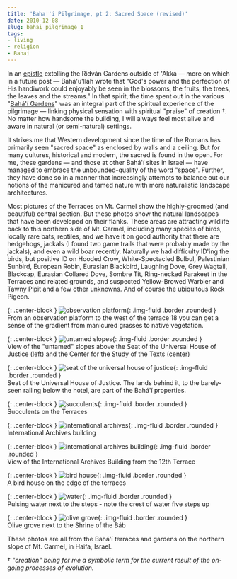 ```yaml
---
title: 'Baha''i Pilgrimage, pt 2: Sacred Space (revised)'
date: 2010-12-08
slug: bahai_pilgrimage_1
tags:
- living
- religion
- Bahai
---
```


In an [epistle](http://bahai-library.com/provisionals/lawh.bagh.ridvan.html)
extolling the Ridv&aacute;n Gardens outside of 'Akk&aacute; &mdash; more on
which in a future post &mdash; Bah&aacute;'u'll&aacute;h wrote that "God's power
and the perfection of His handiwork could enjoyably be seen in the blossoms, the
fruits, the trees, the leaves and the streams." In that spirit, the time spent
out in the various "[Bah&aacute;'&iacute; Gardens](http://www.ganbahai.org.il/en/)" was an
integral part of the spiritual experience of the pilgrimage &mdash; linking
physical sensation with spiritual "praise" of creation &dagger;. No matter how
handsome the building, I will always feel most alive and aware in natural (or
semi-natural) settings.

<!-- truncate -->

It strikes me that Western development since the time of the Romans has
primarily seen "sacred space" as enclosed by walls and a ceiling. But for many
cultures, historical and modern, the sacred is found in the open. For me, these
gardens &mdash; and those at other Bah&aacute;'&iacute; sites in Israel &mdash;
have managed to embrace the unbounded-quality of the word "space". Further, they
have done so in a manner that increasingly attempts to balance out our notions
of the manicured and tamed nature with more naturalistic landscape
architectures.

Most pictures of the Terraces on Mt. Carmel show the highly-groomed (and
beautiful) central section. But these photos show the natural landscapes that
have been developed on their flanks. These areas are attracting wildlife back to
this northern side of Mt. Carmel, including many species of birds, locally rare
bats, reptiles, and we have it on good authority that there are hedgehogs,
jackals (I found two game trails that were probably made by the jackals), and
even a wild boar recently. Naturally we had difficulty ID'ing the birds, but
positive ID on Hooded Crow, White-Spectacled Bulbul, Palestinian Sunbird,
European Robin, Eurasian Blackbird, Laughing Dove, Grey Wagtail, Blackcap,
Eurasian Collared Dove, Sombre Tit, Ring-necked Parakeet in the Terraces and
related grounds, and suspected Yellow-Browed Warbler and Tawny Pipit and a few
other unknowns. And of course the ubiquitous Rock Pigeon.

{: .center-block }
![observation platform](http://lh5.ggpht.com/_mZAPo8ePwc4/TQBIDCdgRWI/AAAAAAAAApA/cQSirLJxAVk/s400/IMG_2294.JPG){: .img-fluid .border .rounded }<br>
From an observation platform to the west of the terrace 18 you can get a sense of the gradient from manicured grasses to native vegetation.

{: .center-block }
![untamed slopes](http://lh4.ggpht.com/_mZAPo8ePwc4/TQBLreOCGCI/AAAAAAAAApU/-QTomDUw7ls/s400/IMG_2441.JPG){: .img-fluid .border .rounded }<br>
View of the "untamed" slopes above the Seat of the Universal House of Justice (left) and the Center for the Study of the Texts (center)

{: .center-block }
![seat of the universal house of justice](http://lh6.ggpht.com/_mZAPo8ePwc4/TQBL-YSgE_I/AAAAAAAAApY/WtlPsn2Zn6s/s400/IMG_2439.JPG){: .img-fluid .border .rounded }<br>
Seat of the Universal House of Justice. The lands behind it, to the barely-seen railing below the hotel, are part of the Bah&aacute;'&iacute; properties.

{: .center-block }
![succulents](http://lh4.ggpht.com/_mZAPo8ePwc4/TQwvgAZTi-I/AAAAAAAAAqQ/tky44-sTDMw/s400/IMG_2287.JPG){: .img-fluid .border .rounded }<br>
Succulents on the Terraces

{: .center-block }
![international archives](http://lh5.ggpht.com/_mZAPo8ePwc4/TQwvOjv-atI/AAAAAAAAAqM/v-3EijdAZE0/s400/IMG_2271.JPG){: .img-fluid .border .rounded }<br>
International Archives building

{: .center-block }
![international archives building](http://lh3.ggpht.com/_mZAPo8ePwc4/TQwyZjy8rLI/AAAAAAAAAqk/GHv6FnQGC5s/s400/IMG_2246.JPG){: .img-fluid .border .rounded }<br>
View of the International Archives Building from the 12th Terrace

{: .center-block }
![bird house](http://lh6.ggpht.com/_mZAPo8ePwc4/TQwyxAQZ4HI/AAAAAAAAAqo/sWnUTrZNxr0/s400/IMG_2232.JPG){: .img-fluid .border .rounded }<br>
A bird house on the edge of the terraces

{: .center-block }
![water](http://lh4.ggpht.com/_mZAPo8ePwc4/TQwzRbr25vI/AAAAAAAAAqs/423_pNV15DQ/s400/IMG_2218.JPG){: .img-fluid .border .rounded }<br>
Pulsing water next to the steps - note the crest of water five steps up

{: .center-block }
![olive grove](http://lh3.ggpht.com/_mZAPo8ePwc4/TQwzyxe7kFI/AAAAAAAAAqw/5JQy9xIIXQw/s400/IMG_2238.JPG){: .img-fluid .border .rounded }<br>
Olive grove next to the Shrine of the B&aacute;b

These photos are all from the Bah&aacute;'&iacute; terraces and gardens on the northern slope of Mt. Carmel, in Haifa, Israel.

&dagger; _"creation" being for me a symbolic term for the current result of the on-going processes of evolution._
